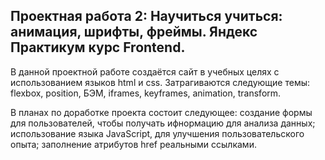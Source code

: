 ## Проектная работа 2: Научиться учиться: анимация, шрифты, фреймы. Яндекс Практикум курс Frontend.

В данной проектной работе создаётся сайт в учебных целях с использованием языков html и css. Затрагиваются следующие темы: flexbox, position, БЭМ, iframes, keyframes, animation, transform.

В планах по доработке проекта состоит следующее: создание формы для пользователей, чтобы получать ифнормацию для анализа данных; использование языка JavaScript, для улучшения пользовательского опыта; заполнение атрибутов href реальными ссылками.
